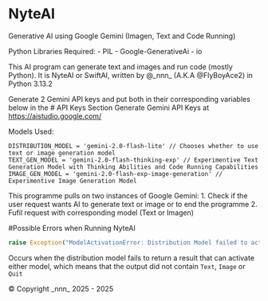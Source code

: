 # NyteAI
Generative AI using Google Gemini (Imagen, Text and Code Running)

Python Libraries Required:
    - PIL
    - Google-GenerativeAi
    - io

This AI program can generate text and images and run code (mostly Python).
It is NyteAI or SwiftAI, written by @\_nnn_ (A.K.A @FlyBoyAce2) in Python 3.13.2

Generate 2 Gemini API keys and put both in their corresponding variables below in the # API Keys Section
Generate Gemini API Keys at https://aistudio.google.com/

Models Used:
```
DISTRIBUTION_MODEL = 'gemini-2.0-flash-lite' // Chooses whether to use text or image generation model
TEXT_GEN_MODEL = 'gemini-2.0-flash-thinking-exp' // Experimentive Text Generation Model with Thinking Abilities and Code Running Capabilities
IMAGE_GEN_MODEL = 'gemini-2.0-flash-exp-image-generation' // Experimentive Image Generation Model
```

This programme pulls on two instances of Google Gemini:
    1. Check if the user request wants AI to generate text or image or to end the programme
    2. Fufil request with corresponding model (Text or Imagen)

#Possible Errors when Running NyteAI
```python
raise Exception("ModelActivationError: Distribution Model failed to activate Text or Imagen Model")
```
Occurs when the distribution model fails to return a result that can activate either model, which means that the output did not contain ```Text```, ```Image``` or ```Quit```

© Copyright \_nnn_ 2025 - 2025
